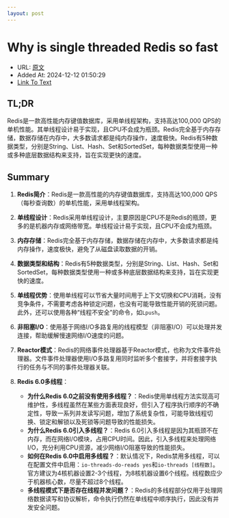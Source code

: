 ```yaml
---
layout: post
---
```

# Why is single threaded Redis so fast
- URL: [原文](https://www.pixelstech.net/article/1677580861-Why-is-single-threaded-Redis-so-fast)
- Added At: 2024-12-12 01:50:29
- [Link To Text](_posts/2024-12-12-why-is-single-threaded-redis-so-fast_raw.md)

## TL;DR
Redis是一款高性能内存键值数据库，采用单线程架构，支持高达100,000 QPS的单机性能。其单线程设计易于实现，且CPU不会成为瓶颈。Redis完全基于内存存储，数据存储在内存中，大多数请求都是纯内存操作，速度极快。Redis有5种数据类型，分别是String、List、Hash、Set和SortedSet，每种数据类型使用一种或多种底层数据结构来支持，旨在实现更快的速度。

## Summary
1. **Redis简介**：Redis是一款高性能的内存键值数据库，支持高达100,000 QPS（每秒查询数）的单机性能，采用单线程架构。

2. **单线程设计**：Redis采用单线程设计，主要原因是CPU不是Redis的瓶颈，更多的是机器内存或网络带宽。单线程设计易于实现，且CPU不会成为瓶颈。

3. **内存存储**：Redis完全基于内存存储，数据存储在内存中，大多数请求都是纯内存操作，速度极快，避免了从磁盘读取数据的开销。

4. **数据类型和结构**：Redis有5种数据类型，分别是String、List、Hash、Set和SortedSet，每种数据类型使用一种或多种底层数据结构来支持，旨在实现更快的速度。

5. **单线程优势**：使用单线程可以节省大量时间用于上下文切换和CPU消耗，没有竞争条件，不需要考虑各种锁定问题，也没有可能导致性能开销的死锁问题。此外，还可以使用各种“线程不安全”的命令，如`Lpush`。

6. **非阻塞I/O**：使用基于网络I/O多路复用的线程模型（非阻塞I/O）可以处理并发连接，帮助缓解慢速网络I/O速度的问题。

7. **Reactor模式**：Redis的网络事件处理器基于Reactor模式，也称为文件事件处理器。文件事件处理器使用I/O多路复用同时监听多个套接字，并将套接字执行的任务与不同的事件处理器关联。

8. **Redis 6.0多线程**：
   - **为什么Redis 6.0之前没有使用多线程？**：Redis使用单线程方法实现高可维护性，多线程虽然在某些方面表现良好，但引入了程序执行顺序的不确定性，导致一系列并发读写问题，增加了系统复杂性，可能导致线程切换、锁定和解锁以及死锁等问题导致的性能损失。
   - **为什么Redis 6.0引入多线程？**：Redis 6.0引入多线程是因为其瓶颈不在内存，而在网络I/O模块，占用CPU时间。因此，引入多线程来处理网络I/O，充分利用CPU资源，减少网络I/O阻塞导致的性能损失。
   - **如何在Redis 6.0中启用多线程？**：默认情况下，Redis禁用多线程，可以在配置文件中启用：`io-threads-do-reads yes`和`io-threads [线程数]`。官方建议为4核机器设置2-3个线程，为8核机器设置6个线程。线程数应少于机器核心数，尽量不超过8个线程。
   - **多线程模式下是否存在线程并发问题？**：Redis的多线程部分仅用于处理网络数据读写和协议解析，命令执行仍然在单线程中顺序执行，因此没有并发安全问题。
